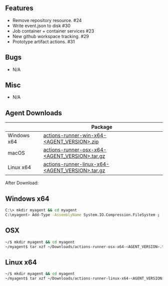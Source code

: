 ## Features
  - Remove repository resource. #24
  - Write event.json to disk #30
  - Job container + container services #23
  - New github workspace tracking. #29
  - Prototype artifact actions. #31

## Bugs
  - N/A

## Misc
  - N/A

## Agent Downloads  

|         | Package                                                                                                       |
| ------- | ----------------------------------------------------------------------------------------------------------- |
| Windows x64 | [actions-runner-win-x64-<AGENT_VERSION>.zip](https://vstsagentpackage.azureedge.net/agent/<AGENT_VERSION>/actions-runner-win-x64-<AGENT_VERSION>.zip)      |
| macOS   | [actions-runner-osx-x64-<AGENT_VERSION>.tar.gz](https://vstsagentpackage.azureedge.net/agent/<AGENT_VERSION>/actions-runner-osx-x64-<AGENT_VERSION>.tar.gz)   |
| Linux x64  | [actions-runner-linux-x64-<AGENT_VERSION>.tar.gz](https://vstsagentpackage.azureedge.net/agent/<AGENT_VERSION>/actions-runner-linux-x64-<AGENT_VERSION>.tar.gz) |

After Download:  

## Windows x64

``` bash
C:\> mkdir myagent && cd myagent
C:\myagent> Add-Type -AssemblyName System.IO.Compression.FileSystem ; [System.IO.Compression.ZipFile]::ExtractToDirectory("$HOME\Downloads\actions-runner-win-x64-<AGENT_VERSION>.zip", "$PWD")
```

## OSX

``` bash
~/$ mkdir myagent && cd myagent
~/myagent$ tar xzf ~/Downloads/actions-runner-osx-x64-<AGENT_VERSION>.tar.gz
```

## Linux x64

``` bash
~/$ mkdir myagent && cd myagent
~/myagent$ tar xzf ~/Downloads/actions-runner-linux-x64-<AGENT_VERSION>.tar.gz
```
